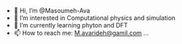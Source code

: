 - 👋 Hi, I’m @Masoumeh-Ava
- 👀 I’m interested in Computational physics and simulation
- 🌱 I’m currently learning phyton and DFT
- 📫 How to reach me: M.avarideh@gamil.com ...



<!---
Masoumeh-Ava/Masoumeh-Ava is a ✨ special ✨ repository because its `README.md` (this file) appears on your GitHub profile.
You can click the Preview link to take a look at your changes.
--->
